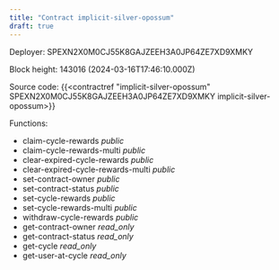 ```yaml
---
title: "Contract implicit-silver-opossum"
draft: true
---
```

Deployer: SPEXN2X0M0CJ55K8GAJZEEH3A0JP64ZE7XD9XMKY


 



Block height: 143016 (2024-03-16T17:46:10.000Z)

Source code: {{<contractref "implicit-silver-opossum" SPEXN2X0M0CJ55K8GAJZEEH3A0JP64ZE7XD9XMKY implicit-silver-opossum>}}

Functions:

* claim-cycle-rewards _public_
* claim-cycle-rewards-multi _public_
* clear-expired-cycle-rewards _public_
* clear-expired-cycle-rewards-multi _public_
* set-contract-owner _public_
* set-contract-status _public_
* set-cycle-rewards _public_
* set-cycle-rewards-multi _public_
* withdraw-cycle-rewards _public_
* get-contract-owner _read_only_
* get-contract-status _read_only_
* get-cycle _read_only_
* get-user-at-cycle _read_only_
